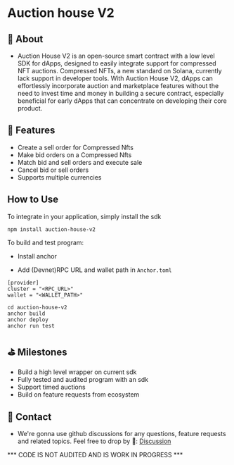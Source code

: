 # Auction house V2

## 🔖 About
- Auction House V2 is an open-source smart contract with a low level SDK for dApps, designed to easily integrate support for compressed NFT auctions. Compressed NFTs, a new standard on Solana, currently lack support in developer tools. With Auction House V2, dApps can effortlessly incorporate auction and marketplace features without the need to invest time and money in building a secure contract, especially beneficial for early dApps that can concentrate on developing their core product.

## 🚀 Features
- Create a sell order for Compressed Nfts
- Make bid orders on a Compressed Nfts
- Match bid and sell orders and execute sale
- Cancel bid or sell orders
- Supports multiple currencies

## How to Use
To integrate in your application, simply install the sdk 
```
npm install auction-house-v2
```
To build and test program:

- Install anchor

- Add (Devnet)RPC URL and wallet path in ``Anchor.toml``

```
[provider]
cluster = "<RPC_URL>"
wallet = "<WALLET_PATH>"
```

```
cd auction-house-v2
anchor build
anchor deploy
anchor run test
```

## ⛳ Milestones
- Build a high level wrapper on current sdk
- Fully tested and audited program with an sdk
- Support timed auctions
- Build on feature requests from ecosystem

## 📲 Contact
- We're gonna use github discussions for any questions, feature requests and related topics. Feel free to drop by 👋: [Discussion](https://github.com/atharmohammad/Auction_House_V2/discussions/1)

*** CODE IS NOT AUDITED AND IS WORK IN PROGRESS ***
